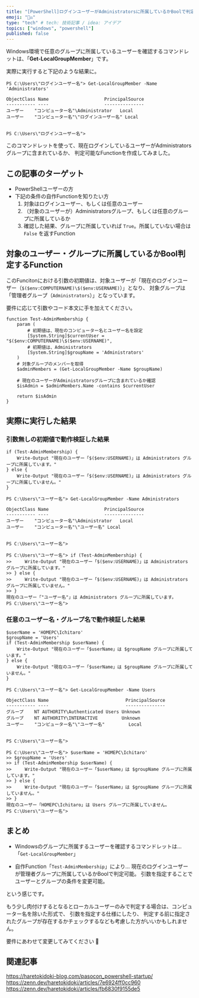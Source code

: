 ```yaml
---
title: "[PowerShell]ログインユーザーがAdministratorsに所属しているかBoolで判定するFunction"
emoji: "👩‍⚖️"
type: "tech" # tech: 技術記事 / idea: アイデア
topics: ["windows", "powershell"]
published: false
---
```


Windows環境で任意のグループに所属しているユーザーを確認するコマンドレットは、「**Get-LocalGroupMember**」です。

実際に実行すると下記のような結果に。

```powershell:Get-LocalGroupMemberのコマンド結果
PS C:\Users\"ログインユーザー名"> Get-LocalGroupMember -Name 'Administrators'

ObjectClass Name                     PrincipalSource
----------- ----                     ---------------
ユーザー    "コンピューター名"\Administrator   Local
ユーザー    "コンピューター名"\"ログインユーザー名" Local


PS C:\Users\"ログインユーザー名">
```

このコマンドレットを使って、現在ログインしているユーザーがAdministratorsグループに含まれているか、
判定可能なFunctionを作成してみました。

## この記事のターゲット

- PowerShellユーザーの方
- 下記の条件の自作Functionを知りたい方
    1. 対象はログインユーザー、もしくは任意のユーザー
    1. （対象のユーザーが）Administratorsグループ、もしくは任意のグループに所属しているか
    1. 確認した結果、グループに所属していれば `True`。所属していない場合は `False` を返すFunction

## 対象のユーザー・グループに所属しているかBool判定するFunction

このFuncitonにおける引数の初期値は、対象ユーザーが「現在のログインユーザー（`$($env:COMPUTERNAME)\$($env:USERNAME)`）」となり、
対象グループは「管理者グループ（`Administrators`）」となっています。

要件に応じて引数やコード本文に手を加えてください。

```powershell:対象ユーザーが指定したグループに所属しているかBool判定するFunction
function Test-AdminMembership {
    param (
        # 初期値は、現在のコンピューター名とユーザー名を設定
        [System.String]$currentUser = "$($env:COMPUTERNAME)\$($env:USERNAME)",
        # 初期値は、Administrators
        [System.String]$groupName = 'Administrators'
    )
    # 対象グループのメンバーを取得
    $adminMembers = (Get-LocalGroupMember -Name $groupName)

    # 現在のユーザーがAdministratorsグループに含まれているか確認
    $isAdmin = $adminMembers.Name -contains $currentUser

    return $isAdmin
}
```

## 実際に実行した結果

### 引数無しの初期値で動作検証した結果

```powershell:コピー用
if (Test-AdminMembership) {
    Write-Output "現在のユーザー「$($env:USERNAME)」は Administrators グループに所属しています。"
} else {
    Write-Output "現在のユーザー「$($env:USERNAME)」は Administrators グループに所属していません。"
}
```

```powershell:事前にAdministratorsグループに所属するユーザーを確認
PS C:\Users\"ユーザー名"> Get-LocalGroupMember -Name Administrators

ObjectClass Name                     PrincipalSource
----------- ----                     ---------------
ユーザー    "コンピューター名"\Administrator   Local
ユーザー    "コンピューター名"\"ユーザー名" Local


PS C:\Users\"ユーザー名">
```

```powershell:引数無しの初期値で動作検証した結果
PS C:\Users\"ユーザー名"> if (Test-AdminMembership) {
>>     Write-Output "現在のユーザー「$($env:USERNAME)」は Administrators グループに所属しています。"
>> } else {
>>     Write-Output "現在のユーザー「$($env:USERNAME)」は Administrators グループに所属していません。"
>> }
現在のユーザー「"ユーザー名"」は Administrators グループに所属しています。
PS C:\Users\"ユーザー名">
```

### 任意のユーザー名・グループ名で動作検証した結果

```powershell:コピー用
$userName = 'HOMEPC\Ichitaro'
$groupName = 'Users'
if (Test-AdminMembership $userName) {
    Write-Output "現在のユーザー「$userName」は $groupName グループに所属しています。"
} else {
    Write-Output "現在のユーザー「$userName」は $groupName グループに所属していません。"
}
```

```powershell:事前にUsersグループに所属するユーザーを確認
PS C:\Users\"ユーザー名"> Get-LocalGroupMember -Name Users

ObjectClass Name                             PrincipalSource
----------- ----                             ---------------
グループ    NT AUTHORITY\Authenticated Users Unknown
グループ    NT AUTHORITY\INTERACTIVE         Unknown
ユーザー    "コンピューター名"\"ユーザー名"         Local


PS C:\Users\"ユーザー名">
```

```powershell:任意のユーザー名・グループ名で動作検証した結果
PS C:\Users\"ユーザー名"> $userName = 'HOMEPC\Ichitaro'
>> $groupName = 'Users'
>> if (Test-AdminMembership $userName) {
>>     Write-Output "現在のユーザー「$userName」は $groupName グループに所属しています。"
>> } else {
>>     Write-Output "現在のユーザー「$userName」は $groupName グループに所属していません。"
>> }
現在のユーザー「HOMEPC\Ichitaro」は Users グループに所属していません。
PS C:\Users\"ユーザー名">
```

## まとめ

- Windowsのグループに所属するユーザーを確認するコマンドレットは…
    「`Get-LocalGroupMember`」

- 自作Function「`Test-AdminMembership`」により…
    現在のログインユーザーが管理者グループに所属しているかBoolで判定可能。
    引数を指定することでユーザーとグループの条件を変更可能。

という感じです。

もう少し肉付けするとなるとローカルユーザーのみで判定する場合は、コンピューター名を除いた形式で、
引数を指定する仕様にしたり、
判定する前に指定されたグループが存在するかチェックするなども考慮した方がいいかもしれません。

要件にあわせて変更してみてください 🤖

## 関連記事

https://haretokidoki-blog.com/pasocon_powershell-startup/
https://zenn.dev/haretokidoki/articles/7e6924ff0cc960
https://zenn.dev/haretokidoki/articles/fb6830f9155de5
